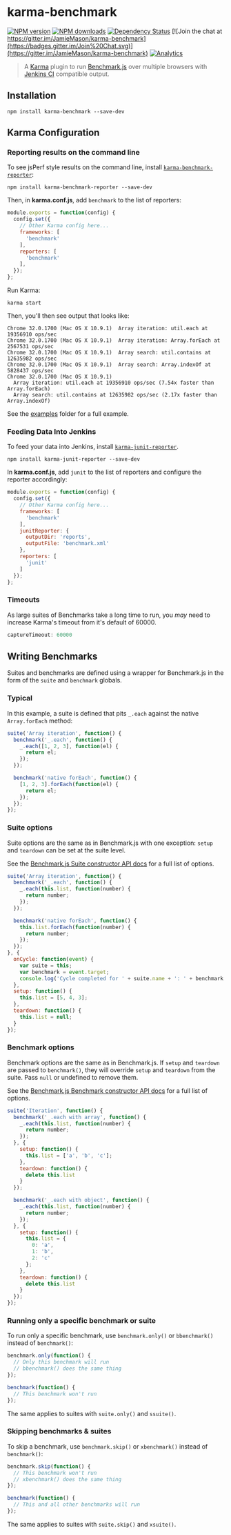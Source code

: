 # karma-benchmark

[![NPM version](http://img.shields.io/npm/v/karma-benchmark.svg?style=flat-square)](https://www.npmjs.com/package/karma-benchmark)
[![NPM downloads](http://img.shields.io/npm/dm/karma-benchmark.svg?style=flat-square)](https://www.npmjs.com/package/karma-benchmark)
[![Dependency Status](http://img.shields.io/david/JamieMason/karma-benchmark.svg?style=flat-square)](https://david-dm.org/JamieMason/karma-benchmark)
[![Join the chat at https://gitter.im/JamieMason/karma-benchmark](https://badges.gitter.im/Join%20Chat.svg)](https://gitter.im/JamieMason/karma-benchmark)
[![Analytics](https://ga-beacon.appspot.com/UA-45466560-5/karma-benchmark?flat&useReferer)](https://github.com/igrigorik/ga-beacon)

> A [Karma](http://karma-runner.github.io/) plugin to run [Benchmark.js](http://benchmarkjs.com/) over multiple browsers with [Jenkins CI](http://jenkins-ci.org/) compatible output.

## Installation

```shell
npm install karma-benchmark --save-dev
```

## Karma Configuration

### Reporting results on the command line

To see jsPerf style results on the command line, install [`karma-benchmark-reporter`](https://github.com/lazd/karma-benchmark-reporter):

```shell
npm install karma-benchmark-reporter --save-dev
```

Then, in **karma.conf.js**, add `benchmark` to the list of reporters:

```javascript
module.exports = function(config) {
  config.set({
    // Other Karma config here...
    frameworks: [
      'benchmark'
    ],
    reporters: [
      'benchmark'
    ],
  });
};
```

Run Karma:

```shell
karma start
```

Then, you'll then see output that looks like:

```
Chrome 32.0.1700 (Mac OS X 10.9.1)  Array iteration: util.each at 19356910 ops/sec
Chrome 32.0.1700 (Mac OS X 10.9.1)  Array iteration: Array.forEach at 2567531 ops/sec
Chrome 32.0.1700 (Mac OS X 10.9.1)  Array search: util.contains at 12635982 ops/sec
Chrome 32.0.1700 (Mac OS X 10.9.1)  Array search: Array.indexOf at 5828437 ops/sec
Chrome 32.0.1700 (Mac OS X 10.9.1)
  Array iteration: util.each at 19356910 ops/sec (7.54x faster than Array.forEach)
  Array search: util.contains at 12635982 ops/sec (2.17x faster than Array.indexOf)
```

See the [examples](https://github.com/JamieMason/karma-benchmark/tree/master/examples) folder for a full example.

### Feeding Data Into Jenkins

To feed your data into Jenkins, install [`karma-junit-reporter`](https://github.com/karma-runner/karma-junit-reporter).

```shell
npm install karma-junit-reporter --save-dev
```

In **karma.conf.js**, add `junit` to the list of reporters and configure the reporter accordingly:

```javascript
module.exports = function(config) {
  config.set({
    // Other Karma config here...
    frameworks: [
      'benchmark'
    ],
    junitReporter: {
      outputDir: 'reports',
      outputFile: 'benchmark.xml'
    },
    reporters: [
      'junit'
    ]
  });
};
```

### Timeouts

As large suites of Benchmarks take a long time to run, you _may_ need to increase Karma's timeout from it's default of 60000.

```javascript
captureTimeout: 60000
```

## Writing Benchmarks

Suites and benchmarks are defined using a wrapper for Benchmark.js in the form of the `suite` and `benchmark` globals.

### Typical

In this example, a suite is defined that pits `_.each` against the native `Array.forEach` method:

```javascript
suite('Array iteration', function() {
  benchmark('_.each', function() {
    _.each([1, 2, 3], function(el) {
      return el;
    });
  });

  benchmark('native forEach', function() {
    [1, 2, 3].forEach(function(el) {
      return el;
    });
  });
});
```

### Suite options

Suite options are the same as in Benchmark.js with one exception: `setup` and `teardown` can be set at the suite level.

See the [Benchmark.js Suite constructor API docs](http://benchmarkjs.com/docs#Suite) for a full list of options.

```javascript
suite('Array iteration', function() {
  benchmark('_.each', function() {
    _.each(this.list, function(number) {
      return number;
    });
  });

  benchmark('native forEach', function() {
    this.list.forEach(function(number) {
      return number;
    });
  });
}, {
  onCycle: function(event) {
    var suite = this;
    var benchmark = event.target;
    console.log('Cycle completed for ' + suite.name + ': ' + benchmark.name);
  },
  setup: function() {
    this.list = [5, 4, 3];
  },
  teardown: function() {
    this.list = null;
  }
});
```


### Benchmark options

Benchmark options are the same as in Benchmark.js. If `setup` and `teardown` are passed to `benchmark()`, they will override `setup` and `teardown` from the suite. Pass `null` or undefined to remove them.

See the [Benchmark.js Benchmark constructor API docs](http://benchmarkjs.com/docs#Benchmark) for a full list of options.

```javascript
suite('Iteration', function() {
  benchmark('_.each with array', function() {
    _.each(this.list, function(number) {
      return number;
    });
  }, {
    setup: function() {
      this.list = ['a', 'b', 'c'];
    },
    teardown: function() {
      delete this.list
    }
  });

  benchmark('_.each with object', function() {
    _.each(this.list, function(number) {
      return number;
    });
  }, {
    setup: function() {
      this.list = {
        0: 'a',
        1: 'b',
        2: 'c'
      };
    },
    teardown: function() {
      delete this.list
    }
  });
});
```


### Running only a specific benchmark or suite

To run only a specific benchmark, use `benchmark.only()` or `bbenchmark()` instead of `benchmark()`:

```js
benchmark.only(function() {
  // Only this benchmark will run
  // bbenchmark() does the same thing
});

benchmark(function() {
  // This benchmark won't run
});
```

The same applies to suites with `suite.only()` and `ssuite()`.


### Skipping benchmarks & suites

To skip a benchmark, use `benchmark.skip()` or `xbenchmark()` instead of `benchmark()`:

```js
benchmark.skip(function() {
  // This benchmark won't run
  // xbenchmark() does the same thing
});

benchmark(function() {
  // This and all other benchmarks will run
});
```

The same applies to suites with `suite.skip()` and `xsuite()`.
